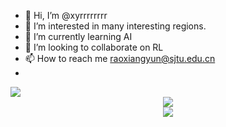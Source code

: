 - 👋 Hi, I’m @xyrrrrrrrr
- 👀 I’m interested in many interesting regions.
- 🌱 I’m currently learning AI
- 💞️ I’m looking to collaborate on RL
- 📫 How to reach me raoxiangyun@sjtu.edu.cn
- 
<picture>
<source 
  srcset="https://github-readme-stats.vercel.app/api?username=xyrrrrrrrr&show_icons=true&theme=dark"
  media="(prefers-color-scheme: dark)"
/>
<source
  srcset="https://github-readme-stats.vercel.app/api?username=xyrrrrrrrr&show_icons=true"
  media="(prefers-color-scheme: light), (prefers-color-scheme: no-preference)"
/>
<img src="https://github-readme-stats.vercel.app/api?username=xyrrrrrrrr&show_icons=true" />
</picture>

<div align="center"> <img src="https://github-readme-stats.vercel.app/api/top-langs/?username=xyrrrrrrrr&hide_title=true&hide_border=true&layout=compact&langs_count=6&text_color=000&icon_color=fff&bg_color=0,52fa5a,4dfcff,c64dff&theme=graywhite" /> </div>

<div align="center"> <img src="https://activity-graph.herokuapp.com/graph?username=xyrrrrrrrr&theme=xcode" /> </div>



<!---
xyrrrrrrrr/xyrrrrrrrr is a ✨ special ✨ repository because its `README.md` (this file) appears on your GitHub profile.
You can click the Preview link to take a look at your changes.
--->
